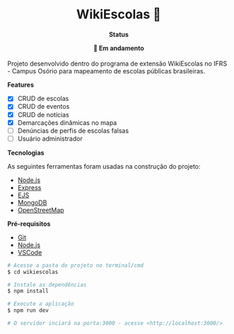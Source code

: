 <div align = "center">
<h1>
WikiEscolas 🏫
</h1>
</div>

<h4 align="center">
Status

🚧 Em andamento
</h4>

Projeto desenvolvido dentro do programa de extensão WikiEscolas no IFRS - Campus Osório para mapeamento de escolas públicas brasileiras.

**Features**

- [x] CRUD de escolas 
- [x] CRUD de eventos 
- [x] CRUD de notícias
- [x] Demarcações dinâmicas no mapa
- [ ] Denúncias de perfis de escolas falsas
- [ ] Usuário administrador

**Tecnologias** 

As seguintes ferramentas foram usadas na construção do projeto:

- [Node.js](https://nodejs.org/en/)
- [Express](https://expressjs.com/pt-br/)
- [EJS](https://ejs.co)
- [MongoDB](https://www.mongodb.com/cloud/atlas/lp/try2?utm_source=google&utm_campaign=gs_americas_brazil_search_core_brand_atlas_desktop&utm_term=mongodb&utm_medium=cpc_paid_search&utm_ad=e&utm_ad_campaign_id=12212624308&adgroup=115749706023&gclid=CjwKCAjwquWVBhBrEiwAt1KmwqTIJS-TTHRvGC97vitw5RFJ23vEWXh__qCRsBlcCdhTv3kuySIvfBoC3YkQAvD_BwE)
- [OpenStreetMap](https://www.openstreetmap.org/#map=4/-15.13/-53.19)

**Pré-requisitos**

* [Git](https://git-scm.com)
* [Node.js](https://nodejs.org/en/)
* [VSCode](https://code.visualstudio.com/)

```bash
# Acesse a pasta do projeto no terminal/cmd
$ cd wikiescolas

# Instale as dependências
$ npm install

# Execute a aplicação
$ npm run dev

# O servidor inciará na porta:3000 - acesse <http://localhost:3000/>
```